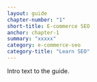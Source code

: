 ```yaml
---
layout: guide
chapter-number: "1"
short-title: E-commerce SEO
anchor: chapter-1
summary: "xxxxx"
category: e-commerce-seo
category-title: "Learn SEO"
---
```


Intro text to the guide.